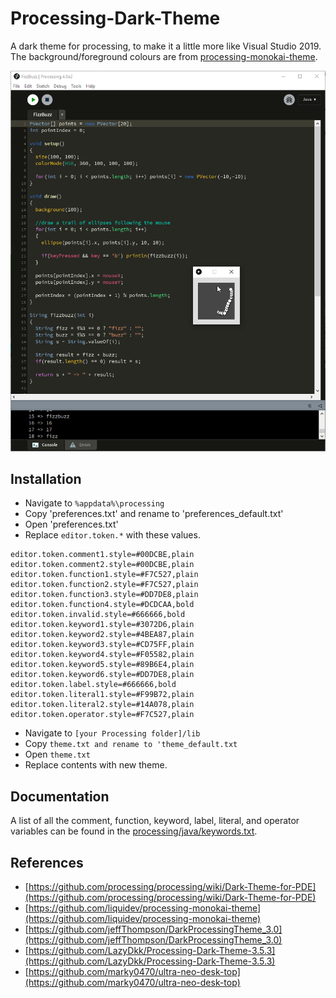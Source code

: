 # Processing-Dark-Theme
A dark theme for processing, to make it a little more like Visual Studio 2019. The background/foreground colours are from [processing-monokai-theme](https://github.com/liquidev/processing-monokai-theme).

![screenshot](/processing%20dark%20theme.png?raw=true)

## Installation ##
* Navigate to `%appdata%\processing`
* Copy 'preferences.txt' and rename to 'preferences_default.txt'
* Open 'preferences.txt' 
* Replace `editor.token.*` with these values.
```
editor.token.comment1.style=#00DCBE,plain
editor.token.comment2.style=#00DCBE,plain
editor.token.function1.style=#F7C527,plain
editor.token.function2.style=#F7C527,plain
editor.token.function3.style=#DD7DE8,plain
editor.token.function4.style=#DCDCAA,bold
editor.token.invalid.style=#666666,bold
editor.token.keyword1.style=#3072D6,plain
editor.token.keyword2.style=#4BEA87,plain
editor.token.keyword3.style=#CD75FF,plain
editor.token.keyword4.style=#F05582,plain
editor.token.keyword5.style=#89B6E4,plain
editor.token.keyword6.style=#DD7DE8,plain
editor.token.label.style=#666666,bold
editor.token.literal1.style=#F99B72,plain
editor.token.literal2.style=#14A078,plain
editor.token.operator.style=#F7C527,plain
```
* Navigate to ```[your Processing folder]/lib```
* Copy `theme.txt and rename to 'theme_default.txt`
* Open `theme.txt`
* Replace contents with new theme.

## Documentation

A list of all the comment, function, keyword, label, literal, and operator variables can be found in the [processing/java/keywords.txt](https://github.com/processing/processing/blob/master/java/keywords.txt).

## References ##
* [https://github.com/processing/processing/wiki/Dark-Theme-for-PDE](https://github.com/processing/processing/wiki/Dark-Theme-for-PDE)
* [https://github.com/liquidev/processing-monokai-theme](https://github.com/liquidev/processing-monokai-theme)
* [https://github.com/jeffThompson/DarkProcessingTheme_3.0](https://github.com/jeffThompson/DarkProcessingTheme_3.0)
* [https://github.com/LazyDkk/Processing-Dark-Theme-3.5.3](https://github.com/LazyDkk/Processing-Dark-Theme-3.5.3)
* [https://github.com/marky0470/ultra-neo-desk-top](https://github.com/marky0470/ultra-neo-desk-top)
